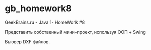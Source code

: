 # gb_homework8
GeekBrains.ru - Java 1- HomeWork #8

Представить собственный мини-проект, используя ООП + Swing

Вьювер DXF файлов.
